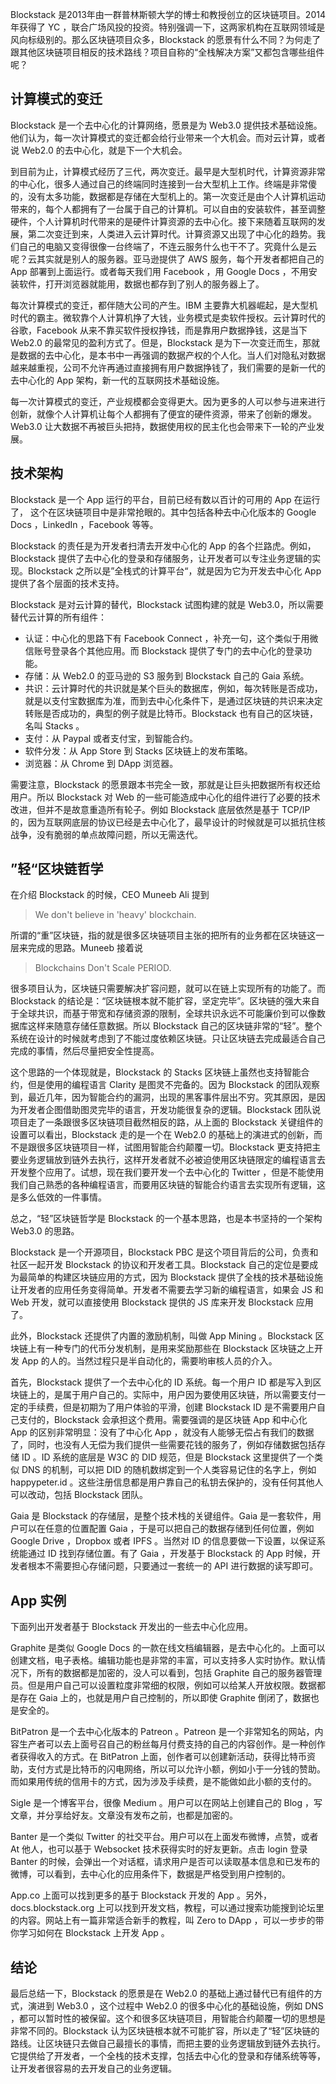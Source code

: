 Blockstack 是2013年由一群普林斯顿大学的博士和教授创立的区块链项目。2014年获得了 YC ，联合广场风投的投资。特别强调一下，这两家机构在互联网领域是风向标级别的。那么区块链项目众多，Blockstack 的愿景有什么不同？为何走了跟其他区块链项目相反的技术路线？项目自称的“全栈解决方案”又都包含哪些组件呢？

## 计算模式的变迁

Blockstack 是一个去中心化的计算网络，愿景是为 Web3.0 提供技术基础设施。他们认为，每一次计算模式的变迁都会给行业带来一个大机会。而对云计算，或者说 Web2.0 的去中心化，就是下一个大机会。

到目前为止，计算模式经历了三代，两次变迁。最早是大型机时代，计算资源非常的中心化，很多人通过自己的终端同时连接到一台大型机上工作。终端是非常傻的，没有太多功能，数据都是存储在大型机上的。第一次变迁是由个人计算机运动带来的，每个人都拥有了一台属于自己的计算机。可以自由的安装软件，甚至调整硬件，个人计算机时代带来的是硬件计算资源的去中心化。接下来随着互联网的发展，第二次变迁到来，人类进入云计算时代。计算资源又出现了中心化的趋势。我们自己的电脑又变得很像一台终端了，不连云服务什么也干不了。究竟什么是云呢？云其实就是别人的服务器。亚马逊提供了 AWS 服务，每个开发者都把自己的 App 部署到上面运行。或者每天我们用 Facebook ，用 Google Docs ，不用安装软件，打开浏览器就能用，数据也都存到了别人的服务器上了。

每次计算模式的变迁，都伴随大公司的产生。IBM 主要靠大机器崛起，是大型机时代的霸主。微软靠个人计算机挣了大钱，业务模式是卖软件授权。云计算时代的谷歌，Facebook 从来不靠买软件授权挣钱，而是靠用户数据挣钱，这是当下 Web2.0 的最常见的盈利方式了。但是，Blockstack 是为下一次变迁而生，那就是数据的去中心化，是本书中一再强调的数据产权的个人化。当人们对隐私对数据越来越重视，公司不允许再通过直接拥有用户数据挣钱了，我们需要的是新一代的去中心化的 App 架构，新一代的互联网技术基础设施。

每一次计算模式的变迁，产业规模都会变得更大。因为更多的人可以参与进来进行创新，就像个人计算机让每个人都拥有了便宜的硬件资源，带来了创新的爆发。Web3.0 让大数据不再被巨头把持，数据使用权的民主化也会带来下一轮的产业发展。

## 技术架构

Blockstack 是一个 App 运行的平台，目前已经有数以百计的可用的 App 在运行了， 这个在区块链项目中是非常抢眼的。其中包括各种去中心化版本的 Google Docs ，LinkedIn ，Facebook 等等。

Blockstack 的责任是为开发者扫清去开发中心化的 App 的各个拦路虎。例如，Blockstack 提供了去中心化的登录和存储服务，让开发者可以专注业务逻辑的实现。Blockstack 之所以是”全栈式的计算平台“，就是因为它为开发去中心化 App 提供了各个层面的技术支持。

Blockstack 是对云计算的替代，Blockstack 试图构建的就是 Web3.0，所以需要替代云计算的所有组件：

- 认证：中心化的思路下有 Facebook Connect ，补充一句，这个类似于用微信账号登录各个其他应用。而 Blockstack 提供了专门的去中心化的登录功能。
- 存储：从 Web2.0 的亚马逊的 S3 服务到 Blockstack 自己的 Gaia 系统。
- 共识：云计算时代的共识就是某个巨头的数据库，例如，每次转账是否成功，就是以支付宝数据库为准，而到去中心化条件下，是通过区块链的共识来决定转账是否成功的，典型的例子就是比特币。Blockstack 也有自己的区块链，名叫 Stacks 。
- 支付：从 Paypal 或者支付宝，到智能合约。
- 软件分发：从 App Store 到 Stacks 区块链上的发布策略。
- 浏览器：从 Chrome 到 DApp 浏览器。

需要注意，Blockstack 的愿景跟本书完全一致，那就是让巨头把数据所有权还给用户。所以 Blockstack 对 Web 的一些可能造成中心化的组件进行了必要的技术改进，但并不是故意重造所有轮子。例如 Blockstack 底层依然是基于 TCP/IP 的，因为互联网底层的协议已经是去中心化了，最早设计的时候就是可以抵抗住核战争，没有脆弱的单点故障问题，所以无需迭代。

## ”轻“区块链哲学

在介绍 Blockstack 的时候，CEO Muneeb Ali 提到

> We don't believe in 'heavy' blockchain.

所谓的“重”区块链，指的就是很多区块链项目主张的把所有的业务都在区块链这一层来完成的思路。Muneeb 接着说

> Blockchains Don't Scale PERIOD.

很多项目认为，区块链只需要解决扩容问题，就可以在链上实现所有的功能了。而 Blockstack 的结论是：“区块链根本就不能扩容，坚定完毕”。区块链的强大来自于全球共识，而基于带宽和存储资源的限制，全球共识永远不可能廉价到可以像数据库这样来随意存储任意数据。所以 Blockstack 自己的区块链非常的“轻”。整个系统在设计的时候就考虑到了不能过度依赖区块链。只让区块链去完成最适合自己完成的事情，然后尽量把安全性提高。

这个思路的一个体现就是，Blockstack 的 Stacks 区块链上虽然也支持智能合约，但是使用的编程语言 Clarity 是图灵不完备的。因为 Blockstack 的团队观察到，最近几年，因为智能合约的漏洞，出现的黑客事件层出不穷。究其原因，是因为开发者企图借助图灵完毕的语言，开发功能很复杂的逻辑。Blockstack 团队说项目走了一条跟很多区块链项目截然相反的路，从上面的 Blockstack 关键组件的设置可以看出，Blockstack 走的是一个在 Web2.0 的基础上的演进式的创新，而不是跟很多区块链项目一样，试图用智能合约颠覆一切。Blockstack 更支持把主要业务逻辑放到链外去执行，这样开发者就不必被迫使用区块链限定的编程语言去开发整个应用了。试想，现在我们要开发一个去中心化的 Twitter ，但是不能使用我们自己熟悉的各种编程语言，而要用区块链的智能合约语言去实现所有逻辑，这是多么低效的一件事情。

总之，“轻”区块链哲学是 Blockstack 的一个基本思路，也是本书坚持的一个架构 Web3.0 的思路。

Blockstack 是一个开源项目，Blockstack PBC 是这个项目背后的公司，负责和社区一起开发 Blockstack 的协议和开发者工具。Blockstack 自己的定位是要成为最简单的构建区块链应用的方式，因为 Blockstack 提供了全栈的技术基础设施让开发者的应用任务变得简单。开发者不需要去学习新的编程语言，如果会 JS 和 Web 开发，就可以直接使用 Blockstack 提供的 JS 库来开发 Blockstack 应用了。

此外，Blockstack 还提供了内置的激励机制，叫做 App Mining 。Blockstack 区块链上有一种专门的代币分发机制，是用来奖励那些在 Blockstack 区块链之上开发 App 的人的。当然过程只是半自动化的，需要哟审核人员的介入。

首先，Blockstack 提供了一个去中心化的 ID 系统。每一个用户 ID 都是写入到区块链上的，是属于用户自己的。实际中，用户因为要使用区块链，所以需要支付一定的手续费，但是初期为了用户体验的平滑，创建 Blockstack ID 是不需要用户自己支付的，Blockstack 会承担这个费用。需要强调的是区块链 App 和中心化 App 的区别非常明显：没有了中心化 App ，就没有人能够无偿占有我们的数据了，同时，也没有人无偿为我们提供一些需要花钱的服务了，例如存储数据包括存储 ID 。ID 系统的底层是 W3C 的 DID 规范，但是 Blockstack 这里提供了一个类似 DNS 的机制，可以把 DID 的随机数绑定到一个人类容易记住的名字上，例如 happypeter.id 。这些注册信息都是用户靠自己的私钥去保护的，没有任何其他人可以改动，包括 Blockstack 团队。

Gaia 是 Blockstack 的存储层，是整个技术栈的关键组件。Gaia 是一套软件，用户可以在任意的位置配置 Gaia ，于是可以把自己的数据存储到任何位置，例如 Google Drive ，Dropbox 或者 IPFS 。当然对 ID 的信息要做一下设置，以保证系统能通过 ID 找到存储位置。有了 Gaia ，开发基于 Blockstack 的 App 时候，开发者根本不需要担心存储问题，只要通过一套统一的 API 进行数据的读写即可。

## App 实例

下面列出开发者基于 Blockstack 开发出的一些去中心化应用。

Graphite 是类似 Google Docs 的一款在线文档编辑器，是去中心化的。上面可以创建文档，电子表格。编辑功能也是非常的丰富，可以支持多人实时协作。默认情况下，所有的数据都是加密的，没人可以看到，包括 Graphite 自己的服务器管理员。但是用户自己可以设置粒度非常细的权限，例如可以给某人开放权限。数据都是存在 Gaia 上的，也就是用户自己控制的，所以即使 Graphite 倒闭了，数据也是安全的。

BitPatron 是一个去中心化版本的 Patreon 。Patreon 是一个非常知名的网站，内容生产者可以去上面号召自己的粉丝每月付费支持的自己的内容创作。是一种创作者获得收入的方式。在 BitPatron 上面，创作者可以创建新活动，获得比特币资助，支付方式是比特币的闪电网络，所以可以允许小额，例如小于一分钱的赞助。而如果用传统的信用卡的方式，因为涉及手续费，是不能做如此小额的支付的。

Sigle 是一个博客平台，很像 Medium 。用户可以在网站上创建自己的 Blog ，写文章，并分享给好友。文章没有发布之前，也都是加密的。

Banter 是一个类似 Twitter 的社交平台。用户可以在上面发布微博，点赞，或者 At 他人，也可以基于 Websocket 技术获得实时的好友更新。点击 login 登录 Banter 的时候，会弹出一个对话框，请求用户是否可以读取基本信息和已发布的微博，可以看到，去中心化的应用条件下，数据是严格受到用户控制的。

App.co 上面可以找到更多的基于 Blockstack 开发的 App 。另外，docs.blockstack.org 上可以找到开发文档，教程，可以通过搜索功能搜到论坛里的内容。网站上有一篇非常适合新手的教程，叫 Zero to DApp ，可以一步步的带你学习如何在 Blockstack 上开发 App 。

## 结论

最后总结一下，Blockstack 的愿景是在 Web2.0 的基础上通过替代已有组件的方式，演进到 Web3.0 ，这个过程中 Web2.0 的很多中心化的基础设施，例如 DNS ，都可以暂时性的被保留。这个和很多区块链项目，用智能合约颠覆一切的思想是非常不同的。Blockstack 认为区块链根本就不可能扩容，所以走了“轻”区块链的路线。让区块链只去做自己最擅长的事情，而把主要的业务逻辑放到链外去执行。它提供给了开发者，一个全栈的技术支撑，包括去中心化的登录和存储系统等等，让开发者很容易的去开发自己的业务逻辑。
